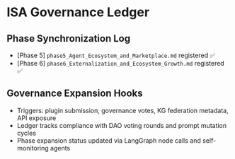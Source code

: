 # ISA Governance Ledger

## Phase Synchronization Log
- [Phase 5] `phase5_Agent_Ecosystem_and_Marketplace.md` registered ✅
- [Phase 6] `phase6_Externalization_and_Ecosystem_Growth.md` registered ✅

## Governance Expansion Hooks
- Triggers: plugin submission, governance votes, KG federation metadata, API exposure
- Ledger tracks compliance with DAO voting rounds and prompt mutation cycles
- Phase expansion status updated via LangGraph node calls and self-monitoring agents
